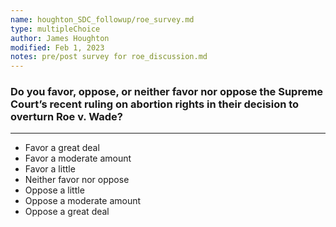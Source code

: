 ```yaml
---
name: houghton_SDC_followup/roe_survey.md
type: multipleChoice
author: James Houghton
modified: Feb 1, 2023
notes: pre/post survey for roe_discussion.md
---
```


### Do you favor, oppose, or neither favor nor oppose the Supreme Court’s recent ruling on abortion rights in their decision to overturn Roe v. Wade?

---

- Favor a great deal
- Favor a moderate amount
- Favor a little
- Neither favor nor oppose
- Oppose a little
- Oppose a moderate amount
- Oppose a great deal
